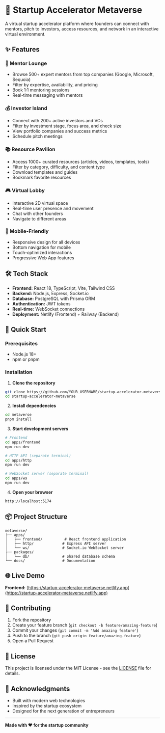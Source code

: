 # 🚀 Startup Accelerator Metaverse

A virtual startup accelerator platform where founders can connect with mentors, pitch to investors, access resources, and network in an interactive virtual environment.

## ✨ Features

### 🧠 **Mentor Lounge**
- Browse 500+ expert mentors from top companies (Google, Microsoft, Sequoia)
- Filter by expertise, availability, and pricing
- Book 1:1 mentoring sessions
- Real-time messaging with mentors

### 💰 **Investor Island**
- Connect with 200+ active investors and VCs
- Filter by investment stage, focus area, and check size
- View portfolio companies and success metrics
- Schedule pitch meetings

### 📚 **Resource Pavilion**
- Access 1000+ curated resources (articles, videos, templates, tools)
- Filter by category, difficulty, and content type
- Download templates and guides
- Bookmark favorite resources

### 🎮 **Virtual Lobby**
- Interactive 2D virtual space
- Real-time user presence and movement
- Chat with other founders
- Navigate to different areas

### 📱 **Mobile-Friendly**
- Responsive design for all devices
- Bottom navigation for mobile
- Touch-optimized interactions
- Progressive Web App features

## 🛠️ Tech Stack

- **Frontend:** React 18, TypeScript, Vite, Tailwind CSS
- **Backend:** Node.js, Express, Socket.io
- **Database:** PostgreSQL with Prisma ORM
- **Authentication:** JWT tokens
- **Real-time:** WebSocket connections
- **Deployment:** Netlify (Frontend) + Railway (Backend)

## 🚀 Quick Start

### Prerequisites
- Node.js 18+
- npm or pnpm

### Installation

1. **Clone the repository**
```bash
git clone https://github.com/YOUR_USERNAME/startup-accelerator-metaverse.git
cd startup-accelerator-metaverse
```

2. **Install dependencies**
```bash
cd metaverse
pnpm install
```

3. **Start development servers**
```bash
# Frontend
cd apps/frontend
npm run dev

# HTTP API (separate terminal)
cd apps/http
npm run dev

# WebSocket server (separate terminal)
cd apps/ws
npm run dev
```

4. **Open your browser**
```
http://localhost:5174
```

## 📦 Project Structure

```
metaverse/
├── apps/
│   ├── frontend/          # React frontend application
│   ├── http/             # Express API server
│   └── ws/               # Socket.io WebSocket server
├── packages/
│   └── db/               # Shared database schema
└── docs/                 # Documentation
```

## 🌐 Live Demo

**Frontend:** [https://startup-accelerator-metaverse.netlify.app](https://startup-accelerator-metaverse.netlify.app)

## 🤝 Contributing

1. Fork the repository
2. Create your feature branch (`git checkout -b feature/amazing-feature`)
3. Commit your changes (`git commit -m 'Add amazing feature'`)
4. Push to the branch (`git push origin feature/amazing-feature`)
5. Open a Pull Request

## 📄 License

This project is licensed under the MIT License - see the [LICENSE](LICENSE) file for details.

## 🙏 Acknowledgments

- Built with modern web technologies
- Inspired by the startup ecosystem
- Designed for the next generation of entrepreneurs

---

**Made with ❤️ for the startup community**
